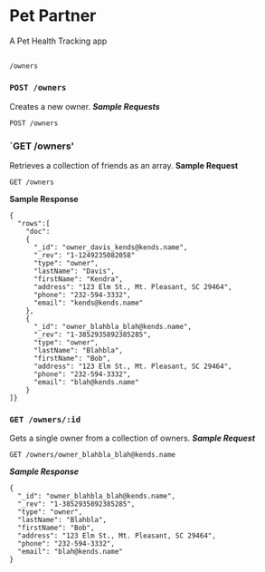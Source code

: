 # Pet Partner

A Pet Health Tracking app

##
```
/owners
```

### `POST /owners`
Creates a new owner.
***Sample Requests***
```
POST /owners
```

### `GET /owners'


Retrieves a collection of friends as an array.
**Sample Request**

```
GET /owners
```

**Sample Response**
```
{
  "rows":[
    "doc":
    {
      "_id": "owner_davis_kends@kends.name",
      "_rev": "1-1249235082058"
      "type": "owner",
      "lastName": "Davis",
      "firstName": "Kendra",
      "address": "123 Elm St., Mt. Pleasant, SC 29464",
      "phone": "232-594-3332",
      "email": "kends@kends.name"
    },
    {
      "_id": "owner_blahbla_blah@kends.name",
      "_rev": "1-3852935892385285",
      "type": "owner",
      "lastName": "Blahbla",
      "firstName": "Bob",
      "address": "123 Elm St., Mt. Pleasant, SC 29464",
      "phone": "232-594-3332",
      "email": "blah@kends.name"
    }
]}
```
### `GET /owners/:id`

Gets a single owner from a collection of owners.
***Sample Request***
```
GET /owners/owner_blahbla_blah@kends.name
```
***Sample Response***
```
{
  "_id": "owner_blahbla_blah@kends.name",
  "_rev": "1-3852935892385285",
  "type": "owner",
  "lastName": "Blahbla",
  "firstName": "Bob",
  "address": "123 Elm St., Mt. Pleasant, SC 29464",
  "phone": "232-594-3332",
  "email": "blah@kends.name"
}
```
